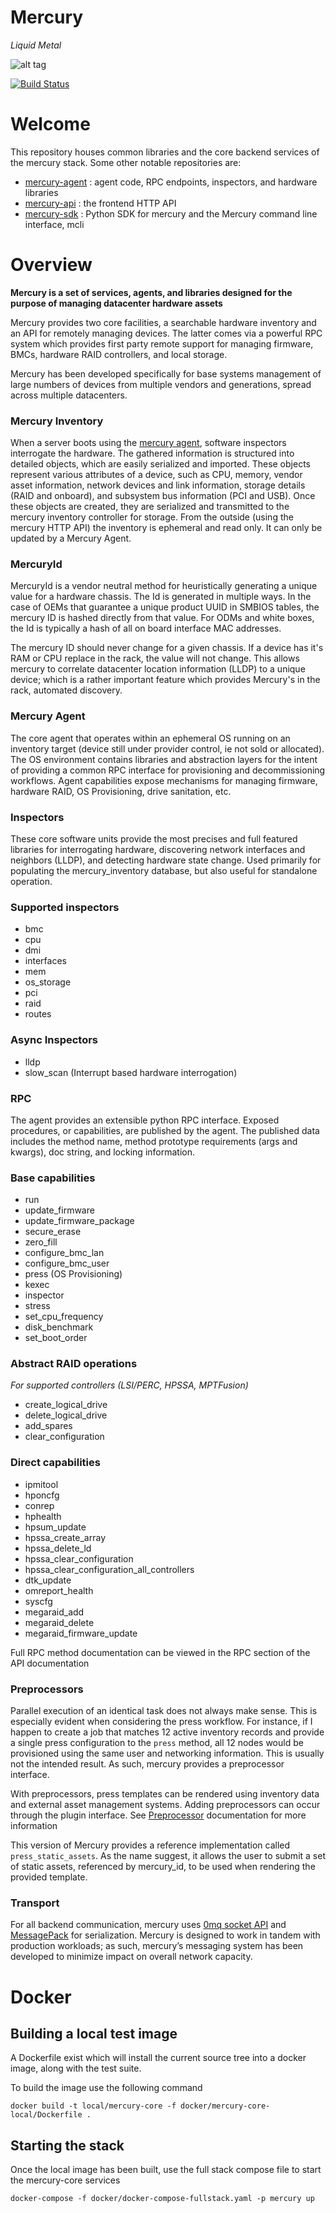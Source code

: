 # Mercury
<i>Liquid Metal</i>


![alt tag](docs/images/project_mercury.png)

[![Build Status](https://travis-ci.org/jr0d/mercury.svg?branch=master)](https://travis-ci.org/jr0d/mercury)

# Welcome
This repository houses common libraries and the core backend services of the mercury stack. Some
other notable repositories are:

* [mercury-agent](https://github.com/jr0d/mercury-agent) : agent code, RPC endpoints, inspectors,
and hardware libraries
* [mercury-api](https://github.com/jr0d/mercury-api) : the frontend HTTP API
* [mercury-sdk](https://github.com/jr0d/mercury-sdk) : Python SDK for mercury and the Mercury
command line interface, mcli


# Overview

**Mercury is a set of services, agents, and libraries designed for the purpose of managing
datacenter hardware assets**

Mercury provides two core facilities, a searchable hardware inventory and an API for remotely
managing devices. The latter comes via a powerful RPC system which provides first party remote
support for managing firmware, BMCs, hardware RAID controllers, and local storage.

Mercury has been developed specifically for base systems management of large numbers of devices
from multiple vendors and generations, spread across multiple datacenters.


### Mercury Inventory
When a server boots using the [mercury agent](https://github.com/jr0d/mercury-agent), software
inspectors interrogate the hardware. The gathered information is structured into detailed objects,
which are easily serialized and imported. These objects represent various attributes of a device,
such as CPU, memory, vendor asset information, network devices and link information, storage
details (RAID and onboard), and subsystem bus information (PCI and USB). Once these objects are
created, they are serialized and transmitted to the mercury inventory controller for storage. From
the outside (using the mercury HTTP API) the inventory is ephemeral and read only. It can only be
updated by a Mercury Agent.

### MercuryId

MercuryId is a vendor neutral method for heuristically generating a unique value for a hardware
chassis. The Id is generated in multiple ways. In the case of OEMs that guarantee a unique product
UUID in SMBIOS tables, the mercury ID is hashed directly from that value. For ODMs and white boxes,
the Id is typically a hash of all on board interface MAC addresses.

The mercury ID should never change for a given chassis. If a device has it's RAM or CPU replace in
the rack, the value will not change. This allows mercury to correlate datacenter location
information (LLDP) to a unique device; which is a rather important feature which provides Mercury's
in the rack, automated discovery.



### Mercury Agent
The core agent that operates within an ephemeral OS running on an inventory target (device still
under provider control, ie not sold or allocated). The OS environment contains libraries and
abstraction layers for the intent of providing a common RPC interface for provisioning and
decommissioning workflows. Agent capabilities expose mechanisms for managing firmware, hardware
RAID, OS Provisioning, drive sanitation, etc.

### Inspectors
These core software units provide the most precises and full featured libraries for interrogating
hardware, discovering network interfaces and neighbors (LLDP), and detecting hardware state change.
Used primarily for populating the mercury_inventory database, but also useful for standalone
operation.

### Supported inspectors
- bmc
- cpu
- dmi
- interfaces
- mem
- os_storage
- pci
- raid
- routes

### Async Inspectors
- lldp
- slow_scan (Interrupt based hardware interrogation)

### RPC

The agent provides an extensible python RPC interface. Exposed procedures, or capabilities, are 
published by the agent. The published data includes the method name, method prototype requirements 
(args and kwargs), doc string, and locking information.

### Base capabilities

- run
- update_firmware
- update_firmware_package
- secure_erase
- zero_fill
- configure_bmc_lan
- configure_bmc_user
- press (OS Provisioning)
- kexec
- inspector
- stress
- set_cpu_frequency
- disk_benchmark
- set_boot_order

### Abstract RAID operations
*For supported controllers (LSI/PERC, HPSSA, MPTFusion)*

- create_logical_drive
- delete_logical_drive
- add_spares
- clear_configuration

### Direct capabilities

- ipmitool
- hponcfg
- conrep
- hphealth
- hpsum_update
- hpssa_create_array
- hpssa_delete_ld
- hpssa_clear_configuration
- hpssa_clear_configuration_all_controllers
- dtk_update
- omreport_health
- syscfg
- megaraid_add
- megaraid_delete
- megaraid_firmware_update

Full RPC method documentation can be viewed in the RPC section of the API documentation

### Preprocessors

Parallel execution of an identical task does not always make sense. This is especially evident when
considering the press workflow. For instance, if I happen to create a job that matches 12 active
inventory records and provide a single press configuration to the `press` method, all 12 nodes
would be provisioned using the same user and networking information. This is usually not the
intended result. As such, mercury provides a preprocessor interface.


With preprocessors, press templates can be rendered using inventory data and external asset
management systems. Adding preprocessors can occur through the plugin interface. See
[Preprocessor](documentation_link) documentation for more information


This version of Mercury provides a reference implementation called `press_static_assets`. As the 
name suggest, it allows the user to submit a set of static assets, referenced by mercury_id, to be 
used when rendering the provided template. 

### Transport

For all backend communication, mercury uses 
[0mq socket API](http://zeromq.org/whitepapers:architecture) and
[MessagePack](https://github.com/msgpack/msgpack/blob/master/spec.md) for serialization. Mercury is 
designed to work in tandem with production workloads; as such, mercury’s messaging system has been 
developed to minimize impact on overall network capacity.


# Docker
## Building a local test image

A Dockerfile exist which will install the current source tree into
a docker image, along with the test suite.

To build the image use the following command

```
docker build -t local/mercury-core -f docker/mercury-core-local/Dockerfile .
```

## Starting the stack

Once the local image has been built, use the full stack compose file to
start the mercury-core services
```
docker-compose -f docker/docker-compose-fullstack.yaml -p mercury up
```

